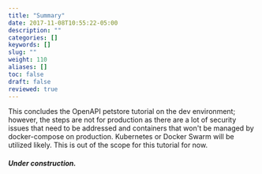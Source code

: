 ```yaml
---
title: "Summary"
date: 2017-11-08T10:55:22-05:00
description: ""
categories: []
keywords: []
slug: ""
weight: 110
aliases: []
toc: false
draft: false
reviewed: true
---
```


This concludes the OpenAPI petstore tutorial on the dev environment; however, the steps are 
not for production as there are a lot of security issues that need to be addressed and containers
that won't be managed by docker-compose on production. Kubernetes or Docker Swarm will be utilized 
likely. This is out of the scope for this tutorial for now. 

##### Under construction.


